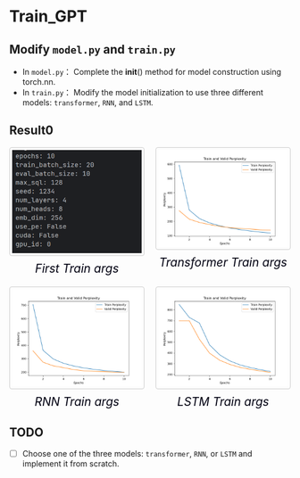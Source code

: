 # Train_GPT

## Modify `model.py` and `train.py`
- In `model.py`： Complete the __init__() method for model construction using torch.nn.
- In `train.py`： Modify the model initialization to use three different models: `transformer`, `RNN`, and `LSTM`.

## Result0

<div style="display: grid; grid-template-columns: repeat(2, 1fr); gap: 20px; justify-items: center; align-items: start;">
    <figure style="margin: 0; padding: 0;">
        <img src="./pic/arg0.png" alt="First Train args" style="display: block; max-width: 100%; height: auto; border: 1px solid #ccc; border-radius: 4px; padding: 4px; box-sizing: border-box;">
        <figcaption style="text-align: center; font-style: italic; font-size: 1.5em; color: #001; margin-top: 10px; text-shadow: 1px 1px 5px rgba(255, 255, 255, 0.8);">First Train args</figcaption>
    </figure>
    <figure style="margin: 0; padding: 0;">
        <img src="./pic/transformer_arg0.png" alt="Transformer Train args" style="display: block; max-width: 100%; height: auto; border: 1px solid #ccc; border-radius: 4px; padding: 4px; box-sizing: border-box;">
        <figcaption style="text-align: center; font-style: italic; font-size: 1.5em; color: #001; margin-top: 10px; text-shadow: 1px 1px 5px rgba(255, 255, 255, 0.8);">Transformer Train args</figcaption>
    </figure>
    <figure style="margin: 0; padding: 0;">
        <img src="./pic/RNN_arg0.png" alt="RNN Train args" style="display: block; max-width: 100%; height: auto; border: 1px solid #ccc; border-radius: 4px; padding: 4px; box-sizing: border-box;">
        <figcaption style="text-align: center; font-style: italic; font-size: 1.5em; color: #001; margin-top: 10px; text-shadow: 1px 1px 5px rgba(255, 255, 255, 0.8);">RNN Train args</figcaption>
    </figure>
    <figure style="margin: 0; padding: 0;">
        <img src="./pic/LSTM_arg0.png" alt="LSTM Train args" style="display: block; max-width: 100%; height: auto; border: 1px solid #ccc; border-radius: 4px; padding: 4px; box-sizing: border-box;">
        <figcaption style="text-align: center; font-style: italic; font-size: 1.5em; color: #001; margin-top: 10px; text-shadow: 1px 1px 5px rgba(255, 255, 255, 0.8);">LSTM Train args</figcaption>
    </figure>
</div>

## TODO
- [ ] Choose one of the three models: `transformer`, `RNN`, or `LSTM` and implement it from scratch.